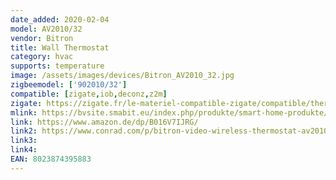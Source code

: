 ```yaml
---
date_added: 2020-02-04
model: AV2010/32
vendor: Bitron
title: Wall Thermostat
category: hvac
supports: temperature
image: /assets/images/devices/Bitron_AV2010_32.jpg
zigbeemodel: ['902010/32']
compatible: [zigate,iob,deconz,z2m]
zigate: https://zigate.fr/le-materiel-compatible-zigate/compatible/thermostatbitron90201032
mlink: https://bvsite.smabit.eu/index.php/produkte/smart-home-produkte/funkthermostat/
link: https://www.amazon.de/dp/B016V7IJRG/
link2: https://www.conrad.com/p/bitron-video-wireless-thermostat-av201032-90201032-1-channel-1535658
link3: 
link4:
EAN: 8023874395883 
---
```


